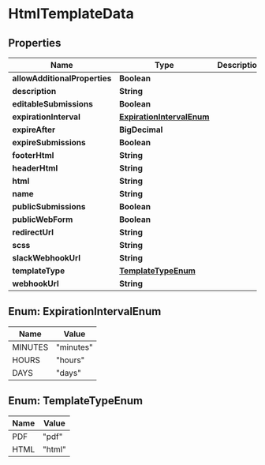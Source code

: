 

# HtmlTemplateData


## Properties

Name | Type | Description | Notes
------------ | ------------- | ------------- | -------------
**allowAdditionalProperties** | **Boolean** |  |  [optional]
**description** | **String** |  |  [optional]
**editableSubmissions** | **Boolean** |  |  [optional]
**expirationInterval** | [**ExpirationIntervalEnum**](#ExpirationIntervalEnum) |  |  [optional]
**expireAfter** | **BigDecimal** |  |  [optional]
**expireSubmissions** | **Boolean** |  |  [optional]
**footerHtml** | **String** |  |  [optional]
**headerHtml** | **String** |  |  [optional]
**html** | **String** |  |  [optional]
**name** | **String** |  | 
**publicSubmissions** | **Boolean** |  |  [optional]
**publicWebForm** | **Boolean** |  |  [optional]
**redirectUrl** | **String** |  |  [optional]
**scss** | **String** |  |  [optional]
**slackWebhookUrl** | **String** |  |  [optional]
**templateType** | [**TemplateTypeEnum**](#TemplateTypeEnum) |  |  [optional]
**webhookUrl** | **String** |  |  [optional]



## Enum: ExpirationIntervalEnum

Name | Value
---- | -----
MINUTES | &quot;minutes&quot;
HOURS | &quot;hours&quot;
DAYS | &quot;days&quot;



## Enum: TemplateTypeEnum

Name | Value
---- | -----
PDF | &quot;pdf&quot;
HTML | &quot;html&quot;



